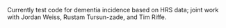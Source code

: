 Currently test code for dementia incidence based on HRS data; joint work with Jordan Weiss, Rustam Tursun-zade, and Tim Riffe.
